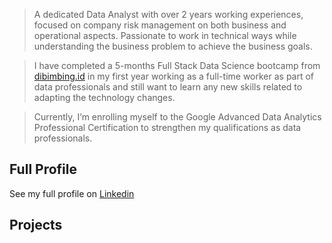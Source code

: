 > A dedicated Data Analyst with over 2 years working experiences, focused on company risk management on both business and operational aspects. Passionate to work in technical ways while understanding the business problem to achieve the business goals. 

> I have completed a 5-months Full Stack Data Science bootcamp from [dibimbing.id](https://dibimbing.id/) in my first year working as a full-time worker as part of data professionals and still want to learn any new skills related to adapting the technology changes. 

> Currently, I’m enrolling myself to the Google Advanced Data Analytics Professional Certification to strengthen my qualifications as data professionals. 

## Full Profile
See my full profile on [Linkedin](https://www.linkedin.com/in/aldellamelatik/)


## Projects 
